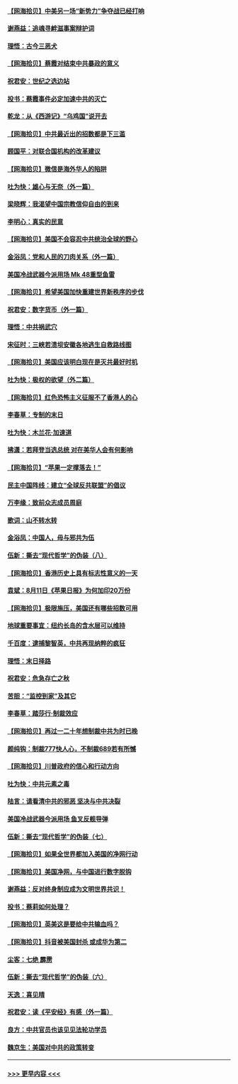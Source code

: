 #### [【网海拾贝】中美另一场“新势力”争夺战已经打响](../pages/nsc993/n12346998.md?t=08212351) 
#### [谢燕益：追魂寻衅滋事案辩护词](../pages/nsc993/n12346892.md?t=08212351) 
#### [理悟：古今三恶犬](../pages/nsc993/n12345190.md?t=08212351) 
#### [【网海拾贝】蔡霞对结束中共暴政的意义](../pages/nsc993/n12344263.md?t=08212351) 
#### [祝君安：世纪之选边站](../pages/nsc993/n12342382.md?t=08212351) 
#### [投书：蔡霞事件必定加速中共的灭亡](../pages/nsc993/n12341881.md?t=08212351) 
#### [乾龙：从《西游记》“乌鸡国”说开去](../pages/nsc993/n12341690.md?t=08212351) 
#### [【网海拾贝】中共最近出的招数都是下三滥](../pages/nsc993/n12341593.md?t=08212351) 
#### [顾国平：对联合国机构的改革建议](../pages/nsc993/n12339928.md?t=08212351) 
#### [【网海拾贝】微信是海外华人的陷阱](../pages/nsc993/n12338868.md?t=08212351) 
#### [吐为快：雄心与无奈（外一篇）](../pages/nsc993/n12338132.md?t=08212351) 
#### [梁晓辉：我渴望中国宗教信仰自由的到来](../pages/nsc993/n12336657.md?t=08212351) 
#### [李明心：真实的民意](../pages/nsc993/n12336089.md?t=08212351) 
#### [【网海拾贝】美国不会容忍中共统治全球的野心](../pages/nsc993/n12336063.md?t=08212351) 
#### [金浴凤：党和人民的刀肉关系（外一篇）](../pages/nsc993/n12335834.md?t=08212351) 
#### [美国冷战武器今派用场 Mk 48重型鱼雷](../pages/nsc993/n12335354.md?t=08212351) 
#### [【网海拾贝】希望美国加快重建世界新秩序的步伐](../pages/nsc993/n12334224.md?t=08212351) 
#### [祝君安：数字货币（外一篇）](../pages/nsc993/n12334186.md?t=08212351) 
#### [理悟：中共祸武穴](../pages/nsc993/n12333962.md?t=08212351) 
#### [宋征时：三峡若溃坝安徽各地逃生自救路线图](../pages/nsc993/n12332450.md?t=08212351) 
#### [【网海拾贝】美国应该明白现在是灭共最好时机](../pages/nsc993/n12332313.md?t=08212351) 
#### [吐为快：极权的欲望（外二篇）](../pages/nsc993/n12332089.md?t=08212351) 
#### [【网海拾贝】红色恐怖主义征服不了香港人的心](../pages/nsc993/n12329296.md?t=08212351) 
#### [李春草：专制的末日](../pages/nsc993/n12329079.md?t=08212351) 
#### [吐为快：木兰花‧加速道](../pages/nsc993/n12327366.md?t=08212351) 
#### [拂潇：若拜登当选总统 对在美华人会有何影响](../pages/nsc993/n12295996.md?t=08212351) 
#### [【网海拾贝】“苹果一定撑落去！”](../pages/nsc993/n12326784.md?t=08212351) 
#### [民主中国阵线：建立“全球反共联盟”的倡议](../pages/nsc993/n12324177.md?t=08212351) 
#### [万李缘：致前众志成员周庭](../pages/nsc993/n12324635.md?t=08212351) 
#### [歌词：山不转水转](../pages/nsc993/n12324599.md?t=08212351) 
#### [金浴凤：中国人，毋与邪共为伍](../pages/nsc993/n12324257.md?t=08212351) 
#### [伍新：撕去“现代哲学”的伪装（八）](../pages/nsc993/n12324188.md?t=08212351) 
#### [【网海拾贝】香港历史上具有标志性意义的一天](../pages/nsc993/n12324021.md?t=08212351) 
#### [袁斌：8月11日《苹果日报》为何加印20万份](../pages/nsc993/n12323955.md?t=08212351) 
#### [【网海拾贝】极限施压，美国还有哪些招数可用](../pages/nsc993/n12322512.md?t=08212351) 
#### [地球重要事宜：纽约长岛的含水层可以维持](../pages/nsc993/n12321844.md?t=08212351) 
#### [千百度：逮捕黎智英，中共再现纳粹的疯狂](../pages/nsc993/n12321777.md?t=08212351) 
#### [理悟：末日择路](../pages/nsc993/n12320812.md?t=08212351) 
#### [祝君安：危急存亡之秋](../pages/nsc993/n12320795.md?t=08212351) 
#### [苦胆：“监控到家”及其它](../pages/nsc993/n12320751.md?t=08212351) 
#### [李春草：踏莎行·制裁效应](../pages/nsc993/n12318290.md?t=08212351) 
#### [【网海拾贝】再过一二十年想制裁中共为时已晚](../pages/nsc993/n12318195.md?t=08212351) 
#### [颜纯钩：制裁777快人心，不制裁689若有所憾](../pages/nsc993/n12316912.md?t=08212351) 
#### [【网海拾贝】川普政府的信心和行动方向](../pages/nsc993/n12316673.md?t=08212351) 
#### [吐为快：中共元素之毒](../pages/nsc993/n12316547.md?t=08212351) 
#### [陆言：请看清中共的邪恶 坚决与中共决裂](../pages/nsc993/n12315784.md?t=08212351) 
#### [美国冷战武器今派用场 鱼叉反舰导弹](../pages/nsc993/n12316258.md?t=08212351) 
#### [伍新：撕去“现代哲学”的伪装（七）](../pages/nsc993/n12315846.md?t=08212351) 
#### [【网海拾贝】如果全世界都加入美国的净网行动](../pages/nsc993/n12315588.md?t=08212351) 
#### [【网海拾贝】美国净网，与中国进行数字脱钩](../pages/nsc993/n12312813.md?t=08212351) 
#### [谢燕益：反对终身制应成为文明世界共识！](../pages/nsc993/n12310465.md?t=08212351) 
#### [投书：蔡莉如何处理？](../pages/nsc993/n12310224.md?t=08212351) 
#### [【网海拾贝】英美这是要给中共输血吗？](../pages/nsc993/n12307646.md?t=08212351) 
#### [【网海拾贝】抖音被美国封杀 或成华为第二](../pages/nsc993/n12305277.md?t=08212351) 
#### [尘客：七绝 霹雳](../pages/nsc993/n12304053.md?t=08212351) 
#### [伍新：撕去“现代哲学”的伪装（六）](../pages/nsc993/n12303243.md?t=08212351) 
#### [天逸：喜见晴](../pages/nsc993/n12303226.md?t=08212351) 
#### [祝君安：读《平安经》有感（外一篇）](../pages/nsc993/n12303170.md?t=08212351) 
#### [良方：中共官员也该见见法轮功学员](../pages/nsc993/n12302985.md?t=08212351) 
#### [魏京生：美国对中共的政策转变](../pages/nsc993/n12302929.md?t=08212351) 

----
#### [ >>> 更早内容 <<< ](../indexes/nsc993-earlier.md)

